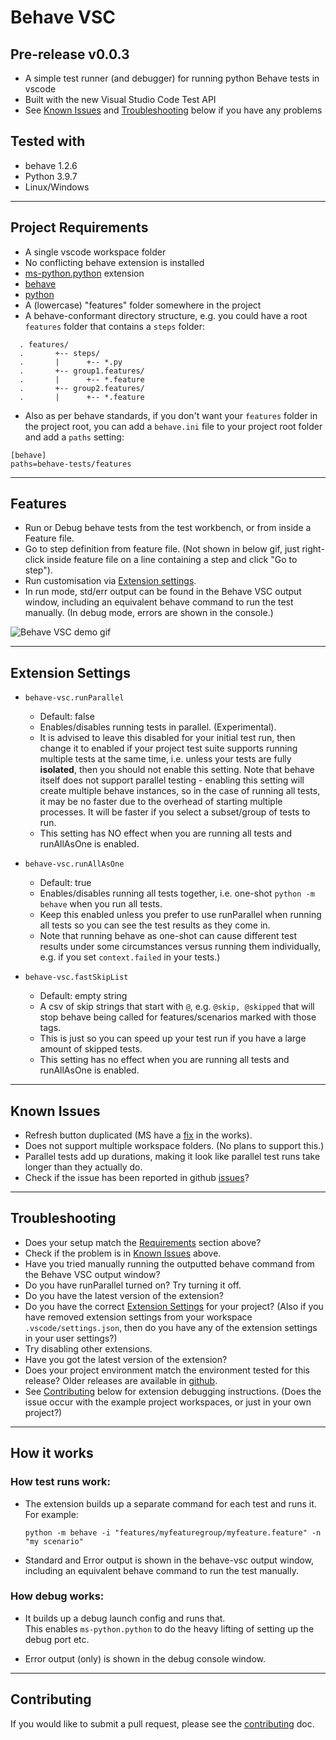 # Behave VSC 

## Pre-release v0.0.3
- A simple test runner (and debugger) for running python Behave tests in vscode
- Built with the new Visual Studio Code Test API  
- See [Known Issues](#known-issues) and [Troubleshooting](#troubleshooting) below if you have any problems

## Tested with
- behave 1.2.6
- Python 3.9.7
- Linux/Windows

---
## Project Requirements
- A single vscode workspace folder
- No conflicting behave extension is installed
- [ms-python.python](https://marketplace.visualstudio.com/items?itemName=ms-python.python) extension
- [behave](https://behave.readthedocs.io)
- [python](https://www.python.org/) 
- A (lowercase) "features" folder somewhere in the project
- A behave-conformant directory structure, e.g. you could have a root `features` folder that contains a `steps` folder:
```  
  . features/  
  .       +-- steps/  
  .       |      +-- *.py  
  .       +-- group1.features/  
  .       |      +-- *.feature  
  .       +-- group2.features/  
  .       |      +-- *.feature  
```
- Also as per behave standards, if you don't want your `features` folder in the project root, you can add a `behave.ini` file to your project root 
folder and add a `paths` setting:
```
[behave]
paths=behave-tests/features 
```

---
## Features

- Run or Debug behave tests from the test workbench, or from inside a Feature file.
- Go to step definition from feature file. (Not shown in below gif, just right-click inside feature file on a line containing a step and click "Go to step").
- Run customisation via [Extension settings](#extension-settings).
- In run mode, std/err output can be found in the Behave VSC output window, including an equivalent behave command to run the test manually. (In debug mode, errors are shown in the console.)


![Behave VSC demo gif](https://github.com/jimasp/behave-vsc/raw/main/images/behave-vsc.gif)

---
## Extension Settings

- `behave-vsc.runParallel`
  - Default: false
  - Enables/disables running tests in parallel. (Experimental). 
  - It is advised to leave this disabled for your initial test 
run, then change it to enabled if your project test suite supports running multiple tests at the same time, i.e. unless your tests are fully 
**isolated**, then you should not enable this setting. Note that behave itself does not support parallel testing - enabling this setting will create 
multiple behave instances, so in the case of running all tests, it may be no faster due to the overhead of starting multiple processes. 
It will be faster if you select a subset/group of tests to run.  
  - This setting has NO effect when you are running all tests and runAllAsOne is enabled. 
  
- `behave-vsc.runAllAsOne` 
   - Default: true
  - Enables/disables running all tests together, i.e. one-shot `python -m behave` when you run all tests. 
  - Keep this enabled unless you prefer to use runParallel when running all tests so you can see the test results as they come in. 
  - Note that running behave as one-shot can cause different test results under some circumstances versus running them individually, e.g. if you 
  set `context.failed` in your tests.)   

- `behave-vsc.fastSkipList`
  - Default: empty string
  - A csv of skip strings that start with `@`, e.g. `@skip, @skipped` that will stop behave being called for features/scenarios marked with those tags. 
  - This is just so you can speed up your test run if you have a large amount of skipped tests. 
  - This setting has no effect when you are running all tests and runAllAsOne is enabled.

---
## Known Issues
- Refresh button duplicated (MS have a [fix](https://github.com/microsoft/vscode/issues/139737) in the works).
- Does not support multiple workspace folders. (No plans to support this.)
- Parallel tests add up durations, making it look like parallel test runs take longer than they actually do.
- Check if the issue has been reported in github [issues](https://github.com/jimasp/behave-vsc/issues)?


---
## Troubleshooting
- Does your setup match the [Requirements](#requirements) section above?
- Check if the problem is in [Known Issues](#known-issues) above.
- Have you tried manually running the outputted behave command from the Behave VSC output window?
- Do you have runParallel turned on? Try turning it off.
- Do you have the latest version of the extension?
- Do you have the correct [Extension Settings](#extension-settings) for your project? (Also if you have removed extension settings from your 
workspace `.vscode/settings.json`, then do you have any of the extension settings in your user settings?)
- Try disabling other extensions.
- Have you got the latest version of the extension?
- Does your project environment match the environment tested for this release? Older releases are available in 
[github](https://github.com/jimasp/behave-vsc/releases).
- See [Contributing](#contributing) below for extension debugging instructions. (Does the issue occur with the example project workspaces, or just 
in your own project?) 

---  
## How it works

### How test runs work:

- The extension builds up a separate command for each test and runs it. For example:
  ```
  python -m behave -i "features/myfeaturegroup/myfeature.feature" -n "my scenario"
  ```

- Standard and Error output is shown in the behave-vsc output window, including an equivalent behave command to run the test manually.


### How debug works:

- It builds up a debug launch config and runs that.    
This enables `ms-python.python` to do the heavy lifting of setting up the debug port etc.

- Error output (only) is shown in the debug console window.


---
## Contributing

If you would like to submit a pull request, please see the [contributing](CONTRIBUTING.md) doc.

